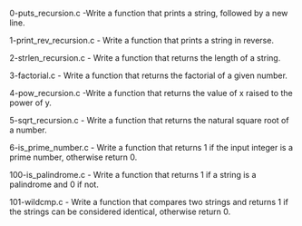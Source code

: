 0-puts_recursion.c -Write a function that prints a string, followed by a new line.

1-print_rev_recursion.c - Write a function that prints a string in reverse.

2-strlen_recursion.c - Write a function that returns the length of a string.

3-factorial.c - Write a function that returns the factorial of a given number.

4-pow_recursion.c -Write a function that returns the value of x raised to the power of y.

5-sqrt_recursion.c - Write a function that returns the natural square root of a number.

6-is_prime_number.c - Write a function that returns 1 if the input integer is a prime number, otherwise return 0.

100-is_palindrome.c - Write a function that returns 1 if a string is a palindrome and 0 if not.

101-wildcmp.c - Write a function that compares two strings and returns 1 if the strings can be considered identical, otherwise return 0.

